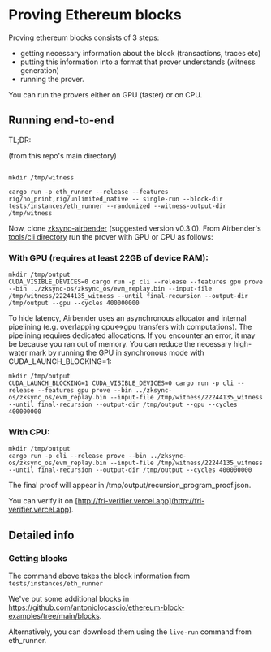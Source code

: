 # Proving Ethereum blocks

Proving ethereum blocks consists of 3 steps:
* getting necessary information about the block (transactions, traces etc)
* putting this information into a format that prover understands (witness generation)
* running the prover.


You can run the provers either on GPU (faster) or on CPU.

## Running end-to-end

TL;DR:

(from this repo's main directory)
```shell

mkdir /tmp/witness

cargo run -p eth_runner --release --features rig/no_print,rig/unlimited_native -- single-run --block-dir tests/instances/eth_runner --randomized --witness-output-dir /tmp/witness
```

Now, clone [zksync-airbender](https://github.com/matter-labs/zksync-airbender/tree/main) (suggested version v0.3.0).
From Airbender's [tools/cli directory](https://github.com/matter-labs/zksync-airbender/tree/main/tools/cli) run the prover with GPU or CPU as follows:

### With GPU (requires at least 22GB of device RAM):
```shell
mkdir /tmp/output
CUDA_VISIBLE_DEVICES=0 cargo run -p cli --release --features gpu prove --bin ../zksync-os/zksync_os/evm_replay.bin --input-file /tmp/witness/22244135_witness --until final-recursion --output-dir /tmp/output --gpu --cycles 400000000
```

To hide latency, Airbender uses an asynchronous allocator and internal pipelining (e.g. overlapping cpu<->gpu transfers with computations). The pipelining requires dedicated allocations.
If you encounter an error, it may be because you ran out of memory. You can reduce the necessary high-water mark by running the GPU in synchronous mode with CUDA_LAUNCH_BLOCKING=1:
```shell
mkdir /tmp/output
CUDA_LAUNCH_BLOCKING=1 CUDA_VISIBLE_DEVICES=0 cargo run -p cli --release --features gpu prove --bin ../zksync-os/zksync_os/evm_replay.bin --input-file /tmp/witness/22244135_witness --until final-recursion --output-dir /tmp/output --gpu --cycles 400000000
```

### With CPU:
```shell
mkdir /tmp/output
cargo run -p cli --release prove --bin ../zksync-os/zksync_os/evm_replay.bin --input-file /tmp/witness/22244135_witness --until final-recursion --output-dir /tmp/output --cycles 400000000
```

The final proof will appear in /tmp/output/recursion_program_proof.json.

You can verify it on [http://fri-verifier.vercel.app](http://fri-verifier.vercel.app).


## Detailed info

### Getting blocks

The command above takes the block information from `tests/instances/eth_runner`

We've put some additional blocks in https://github.com/antoniolocascio/ethereum-block-examples/tree/main/blocks.

Alternatively, you can download them using the `live-run` command from eth_runner.
